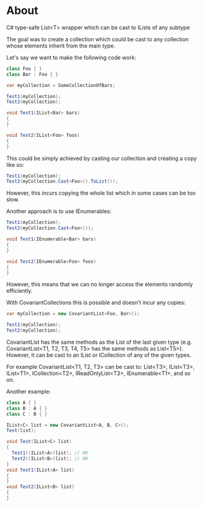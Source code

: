 # About
C# type-safe List\<T> wrapper which can be cast to ILists of any subtype

The goal was to create a collection which could be cast to any collection whose elements inherit from the main type.

Let's say we want to make the following code work:

```C#
class Foo { }
class Bar : Foo { }

var myCollection = SomeCollectionOfBars;

Test1(myCollection);
Test2(myCollection);

void Test1(IList<Bar> bars)
{
}

void Test2(IList<Foo> foos)
{
}
```

This could be simply achieved by casting our collection and creating a copy like so:

```C#
Test1(myCollection);
Test2(myCollection.Cast<Foo>().ToList());
```

However, this incurs copying the whole list which in some cases can be too slow.

Another approach is to use IEnumerables:

```C#
Test1(myCollection);
Test2(myCollection.Cast<Foo>());

void Test1(IEnumerable<Bar> bars)
{
}

void Test2(IEnumerable<Foo> foos)
{
}
```

However, this means that we can no longer access the elements randomly efficiently.

With CovariantCollections this is possible and doesn't incur any copies:

```C#
var myCollection = new CovariantList<Foo, Bar>();

Test1(myCollection);
Test2(myCollection);
```

CovariantList has the same methods as the List of the last given type (e.g. CovariantList\<T1, T2, T3, T4, T5> has the same methods as List\<T5>). However, it can be cast to an IList or ICollection of any of the given types.

For example CovariantList\<T1, T2, T3> can be cast to:
List\<T3>, IList\<T3>, IList\<T1>, ICollection\<T2>, IReadOnlyList\<T3>, IEnumerable\<T1>, and so on.

Another example:
```C#
class A { }
class B : A { }
class C : B { }

IList<C> list = new CovariantList<A, B, C>();
Test(list);

void Test(IList<C> list)
{
  Test1((IList<A>)list); // OK
  Test2((IList<B>)list); // OK
}
void Test1(IList<A> list)
{
}
void Test2(IList<B> list)
{
}
```
